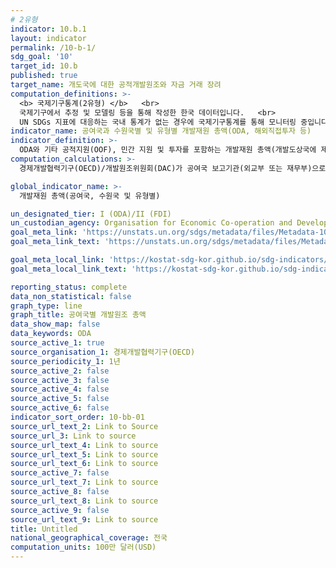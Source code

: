 ```yaml
---
# 2유형 
indicator: 10.b.1
layout: indicator
permalink: /10-b-1/
sdg_goal: '10'
target_id: 10.b
published: true
target_name: 개도국에 대한 공적개발원조와 자금 거래 장려
computation_definitions: >-
  <b> 국제기구통계(2유형) </b>   <br>
  국제기구에서 추정 및 모델링 등을 통해 작성한 한국 데이터입니다.   <br>
  UN SDGs 지표에 대응하는 국내 통계가 없는 경우에 국제기구통계를 통해 모니터링 중입니다. 
indicator_name: 공여국과 수원국별 및 유형별 개발재원 총액(ODA, 해외직접투자 등)
indicator_definition: >-
  ODA와 기타 공적지원(OOF), 민간 지원 및 투자를 포함하는 개발재원 총액(개발도상국에 제공된 공적 및 민간의 유·무상 재원을 모두 포함)
computation_calculations: >-
  경제개발협력기구(OECD)/개발원조위원회(DAC)가 공여국 보고기관(외교부 또는 재무부)으로부터 수집

global_indicator_name: >-
  개발재원 총액(공여국, 수원국 및 유형별)

un_designated_tier: I (ODA)/II (FDI)
un_custodian_agency: Organisation for Economic Co-operation and Development (OECD)
goal_meta_link: 'https://unstats.un.org/sdgs/metadata/files/Metadata-10-0B-01.pdf'
goal_meta_link_text: 'https://unstats.un.org/sdgs/metadata/files/Metadata-10-0B-01.pdf'

goal_meta_local_link: 'https://kostat-sdg-kor.github.io/sdg-indicators/public/data/Metadata-10-0b-01_KOR.pdf'
goal_meta_local_link_text: 'https://kostat-sdg-kor.github.io/sdg-indicators/public/data/Metadata-10-0b-01_KOR.pdf'

reporting_status: complete
data_non_statistical: false
graph_type: line
graph_title: 공여국별 개발원조 총액
data_show_map: false
data_keywords: ODA
source_active_1: true
source_organisation_1: 경제개발협력기구(OECD)
source_periodicity_1: 1년
source_active_2: false
source_active_3: false
source_active_4: false
source_active_5: false
source_active_6: false
indicator_sort_order: 10-bb-01
source_url_text_2: Link to Source
source_url_3: Link to source
source_url_text_4: Link to source
source_url_text_5: Link to source
source_url_text_6: Link to source
source_active_7: false
source_url_text_7: Link to source
source_active_8: false
source_url_text_8: Link to source
source_active_9: false
source_url_text_9: Link to source
title: Untitled
national_geographical_coverage: 전국
computation_units: 100만 달러(USD)
---
```

